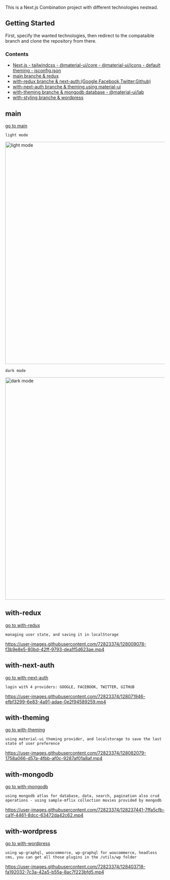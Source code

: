 This is a Next.js Combination project with different technologies nestead.

## Getting Started

First, specify the wanted technologies, then redirect to the compataible branch and clone the repository from there.

### Contents

- [Next.js - tailwindcss - @material-ui/core - @material-ui/icons - default theming - jsconfig.json](#main)
- [main branche & redux](#with-redux)
- [with-redux branche & next-auth:(Google,Facebook,Twitter,Github)](#with-next-auth)
- [with-next-auth branche & theming using material-ui ](#with-theming)
- [with-theming branche & mongodb database - @material-ui/lab](#with-mongodb)
- [with-styling branche & wordpress](#with-wordpress)

## main
[go to main](https://github.com/AhmedCoolProjects/Next.js-Combination/tree/main)

`light mode`

<img src="https://user-images.githubusercontent.com/72823374/128008664-26751af7-c3b2-47af-a4be-9b7d567b22ba.jpeg" width="700px" object-fit="contain" alt="light mode" />

`dark mode`

<img src="https://user-images.githubusercontent.com/72823374/128007736-21395066-aaa2-4404-9a1d-f34498589cc5.jpeg" width="700px" object-fit="contain" alt="dark mode" />

## with-redux
[go to with-redux](https://github.com/AhmedCoolProjects/Next.js-Combination/tree/with-redux)

`managing user state, and saving it in localStorage`

https://user-images.githubusercontent.com/72823374/128009078-f3b9e8e5-80bd-42ff-9793-dea1f5d623ae.mp4

## with-next-auth
[go to with-next-auth](https://github.com/AhmedCoolProjects/Next.js-Combination/tree/with-next-auth)

`login with 4 providers: GOOGLE, FACEBOOK, TWITTER, GITHUB`

https://user-images.githubusercontent.com/72823374/128071946-efbf3299-6e83-4a91-adae-0e2f94589259.mp4

## with-theming
[go to with-theming](https://github.com/AhmedCoolProjects/Next.js-Combination/tree/with-theming)

`using material-ui theming provider, and localstorage to save the last state of user preference`

https://user-images.githubusercontent.com/72823374/128082079-1758a066-d57a-4fbb-af0c-9287af01a8af.mp4

## with-mongodb
[go to with-mongodb](https://github.com/AhmedCoolProjects/Next.js-Combination/tree/with-mongodb)

`using mongodb atlas for database, data, search, pagination also crud operations - using sample-mflix collection movies provided by mongodb`

https://user-images.githubusercontent.com/72823374/128237441-7ffa5cfb-ca1f-4461-8dcc-63472da42c62.mp4

## with-wordpress
[go to with-wordpress](https://github.com/AhmedCoolProjects/Next.js-Combination/tree/with-wordpress)

`using wp-graphql, woocommerce, wp-graphql for woocommerce, headless cms, you can get all those plugins in the /utils/wp folder`

https://user-images.githubusercontent.com/72823374/128403718-fa192032-7c3a-42a5-b55a-8ac7f223bfd5.mp4






